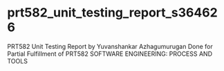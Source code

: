 # prt582_unit_testing_report_s364626
PRT582 Unit Testing Report by Yuvanshankar Azhagumurugan
Done for Partial Fulfillment of PRT582 SOFTWARE ENGINEERING: PROCESS AND TOOLS
